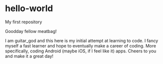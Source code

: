 # hello-world
My first repository

Goodday fellow meatbag!

I am guitar_god and this here is my initial attempt at learning to code. I fancy myself a fast learner and hope to eventually make a career of coding. More specifically, coding Android (maybe iOS, if I feel like it) apps. Cheers to you and make it a great day!
